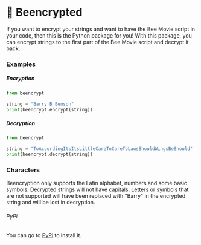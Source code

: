 # 🐝 Beencrypted
 
If you want to encrypt your strings and want to have the Bee Movie script in your code, then this is the Python package for you!
With this package, you can encrypt strings to the first part of the Bee Movie script and decrypt it back.

### Examples

##### Encryption
```python
from beencrypt

string = "Barry B Benson"
print(beencrypt.encrypt(string))
```

##### Decryption
```python
from beencrypt

string = "ToAccordingItsItsLittleCareToCareToLawsShouldWingsBeShould"
print(beencrypt.decrypt(string))
```
### Characters

Beencryption only supports the Latin alphabet, numbers and some basic symbols. Decrypted strings will not have capitals. Letters or symbols that are not supported will have been replaced with "Barry" in the encrypted string and will be lost in decryption.

###### PyPi
You can go to [PyPi](https://pypi.org/project/beencrypted/) to install it.
